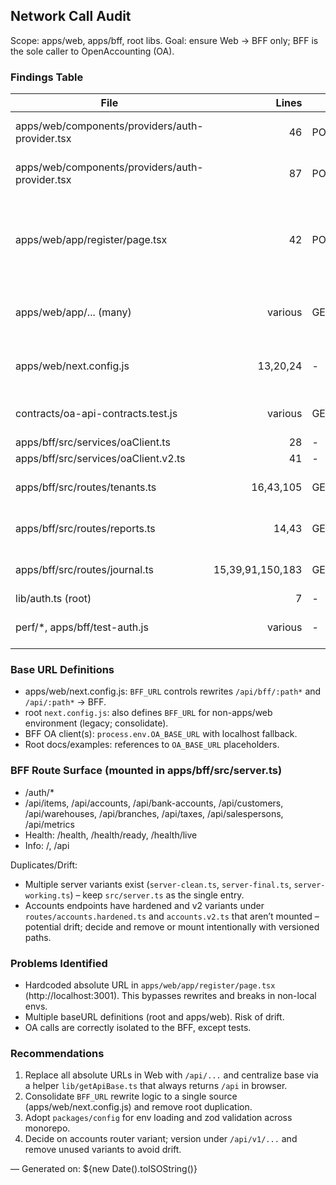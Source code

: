 ## Network Call Audit

Scope: apps/web, apps/bff, root libs. Goal: ensure Web → BFF only; BFF is the sole caller to OpenAccounting (OA).

### Findings Table

| File | Lines | Verb | URL / Pattern | Notes |
|---|---:|---|---|---|
| apps/web/components/providers/auth-provider.tsx | 46 | POST | /api/bff/auth/login | via Next rewrite to BFF |
| apps/web/components/providers/auth-provider.tsx | 87 | POST | /api/bff/auth/logout | via Next rewrite to BFF |
| apps/web/app/register/page.tsx | 42 | POST | http://localhost:3001/auth/register | Hardcoded absolute URL – bypasses Next rewrite; fix to /auth/register via /api/bff |
| apps/web/app/... (many) | various | GET/POST | /api/... | Correct pattern (proxies to BFF) |
| apps/web/next.config.js | 13,20,24 | - | BFF_URL env rewrite | Source of truth for proxying Web→BFF |
| contracts/oa-api-contracts.test.js | various | GET/POST | ${OA_BASE_URL}/... | Test-only OA calls; allowed outside Web |
| apps/bff/src/services/oaClient.ts | 28 | - | baseUrl: process.env.OA_BASE_URL || 'http://localhost:8080' | OA client base URL |
| apps/bff/src/services/oaClient.v2.ts | 41 | - | baseUrl: process.env.OA_BASE_URL || 'http://localhost:8080' | OA client base URL |
| apps/bff/src/routes/tenants.ts | 16,43,105 | GET/POST/GET | `${process.env.OA_BASE_URL}/organizations...` | Direct OA calls (OK inside BFF) |
| apps/bff/src/routes/reports.ts | 14,43 | GET | `${process.env.OA_BASE_URL}/organizations...` | Direct OA calls (OK inside BFF) |
| apps/bff/src/routes/journal.ts | 15,39,91,150,183 | GET/POST/PUT/DELETE | `${process.env.OA_BASE_URL}/organizations...` | Direct OA calls (OK inside BFF) |
| lib/auth.ts (root) | 7 | - | NEXT_PUBLIC_BFF_URL || 'http://localhost:3001' | Legacy; ensure Web uses /api/* only |
| perf/*, apps/bff/test-auth.js | various | - | http://localhost:3001 | Local perf/tests; not shipped |

### Base URL Definitions

- apps/web/next.config.js: `BFF_URL` controls rewrites `/api/bff/:path*` and `/api/:path*` → BFF.
- root `next.config.js`: also defines `BFF_URL` for non-apps/web environment (legacy; consolidate).
- BFF OA client(s): `process.env.OA_BASE_URL` with localhost fallback.
- Root docs/examples: references to `OA_BASE_URL` placeholders.

### BFF Route Surface (mounted in apps/bff/src/server.ts)

- /auth/*
- /api/items, /api/accounts, /api/bank-accounts, /api/customers, /api/warehouses, /api/branches, /api/taxes, /api/salespersons, /api/metrics
- Health: /health, /health/ready, /health/live
- Info: /, /api

Duplicates/Drift:
- Multiple server variants exist (`server-clean.ts`, `server-final.ts`, `server-working.ts`) – keep `src/server.ts` as the single entry.
- Accounts endpoints have hardened and v2 variants under `routes/accounts.hardened.ts` and `accounts.v2.ts` that aren’t mounted – potential drift; decide and remove or mount intentionally with versioned paths.

### Problems Identified

- Hardcoded absolute URL in `apps/web/app/register/page.tsx` (http://localhost:3001). This bypasses rewrites and breaks in non-local envs.
- Multiple baseURL definitions (root and apps/web). Risk of drift.
- OA calls are correctly isolated to the BFF, except tests.

### Recommendations

1) Replace all absolute URLs in Web with `/api/...` and centralize base via a helper `lib/getApiBase.ts` that always returns `/api` in browser.
2) Consolidate `BFF_URL` rewrite logic to a single source (apps/web/next.config.js) and remove root duplication.
3) Adopt `packages/config` for env loading and zod validation across monorepo.
4) Decide on accounts router variant; version under `/api/v1/...` and remove unused variants to avoid drift.

—
Generated on: ${new Date().toISOString()}

